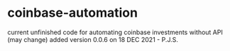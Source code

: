 # coinbase-automation
current unfinished code for automating coinbase investments without API (may change)
added version 0.0.6 on 18 DEC 2021 - P.J.S.
